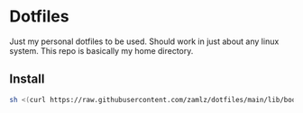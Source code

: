 Dotfiles
========

Just my personal dotfiles to be used. Should work in just about any linux
system. This repo is basically my home directory.

Install
-------

```bash
sh <(curl https://raw.githubusercontent.com/zamlz/dotfiles/main/lib/bootstrap.sh)
```
